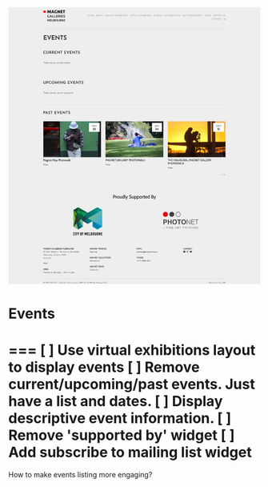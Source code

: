 ![](2021-11-27-13-13-27.png)

# Events
===
[ ] Use virtual exhibitions layout to display events
[ ] Remove current/upcoming/past events. Just have a list and dates.
[ ] Display descriptive event information.
[ ] Remove 'supported by' widget
[ ] Add subscribe to mailing list widget
===
How to make events listing more engaging? 
